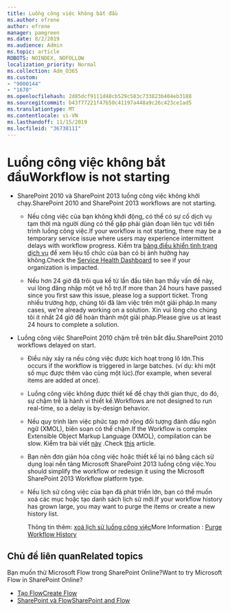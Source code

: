 ```yaml
---
title: Luồng công việc không bắt đầu
ms.author: efrene
author: efrene
manager: pamgreen
ms.date: 8/2/2019
ms.audience: Admin
ms.topic: article
ROBOTS: NOINDEX, NOFOLLOW
localization_priority: Normal
ms.collection: Adm_O365
ms.custom:
- "9000144"
- "1670"
ms.openlocfilehash: 2d85dcf9111d48cb529c583c733823b404eb3188
ms.sourcegitcommit: b43f77221f47b50c41197a448a9c26c423ce1ad5
ms.translationtype: MT
ms.contentlocale: vi-VN
ms.lasthandoff: 11/15/2019
ms.locfileid: "36738111"
---
```

# <a name="workflow-is-not-starting"></a><span data-ttu-id="232c5-102">Luồng công việc không bắt đầu</span><span class="sxs-lookup"><span data-stu-id="232c5-102">Workflow is not starting</span></span>

- <span data-ttu-id="232c5-103">SharePoint 2010 và SharePoint 2013 luồng công việc không khởi chạy.</span><span class="sxs-lookup"><span data-stu-id="232c5-103">SharePoint 2010 and SharePoint 2013 workflows are not starting.</span></span>

    - <span data-ttu-id="232c5-104">Nếu công việc của bạn không khởi động, có thể có sự cố dịch vụ tạm thời mà người dùng có thể gặp phải gián đoạn liên tục với tiến trình luồng công việc.</span><span class="sxs-lookup"><span data-stu-id="232c5-104">If your workflow is not starting, there may be a temporary service issue where users may experience intermittent delays with workflow progress.</span></span> <span data-ttu-id="232c5-105">Kiểm tra [bảng điều khiển tình trạng dịch vụ](https:/admin.microsoft.com/AdminPortal/Home#/servicehealth) để xem liệu tổ chức của bạn có bị ảnh hưởng hay không.</span><span class="sxs-lookup"><span data-stu-id="232c5-105">Check the [Service Health Dashboard](https:/admin.microsoft.com/AdminPortal/Home#/servicehealth) to see if your organization is impacted.</span></span>

    - <span data-ttu-id="232c5-106">Nếu hơn 24 giờ đã trôi qua kể từ lần đầu tiên bạn thấy vấn đề này, vui lòng đăng nhập một vé hỗ trợ.</span><span class="sxs-lookup"><span data-stu-id="232c5-106">If more than 24 hours have passed since you first saw this issue, please log a support ticket.</span></span> <span data-ttu-id="232c5-107">Trong nhiều trường hợp, chúng tôi đã làm việc trên một giải pháp.</span><span class="sxs-lookup"><span data-stu-id="232c5-107">In many cases, we're already working on a solution.</span></span> <span data-ttu-id="232c5-108">Xin vui lòng cho chúng tôi ít nhất 24 giờ để hoàn thành một giải pháp.</span><span class="sxs-lookup"><span data-stu-id="232c5-108">Please give us at least 24 hours to complete a solution.</span></span>

- <span data-ttu-id="232c5-109">Luồng công việc SharePoint 2010 chậm trễ trên bắt đầu.</span><span class="sxs-lookup"><span data-stu-id="232c5-109">SharePoint 2010 workflows delayed on start.</span></span>

    - <span data-ttu-id="232c5-110">Điều này xảy ra nếu công việc được kích hoạt trong lô lớn.</span><span class="sxs-lookup"><span data-stu-id="232c5-110">This occurs if the workflow is triggered in large batches.</span></span> <span data-ttu-id="232c5-111">(ví dụ: khi một số mục được thêm vào cùng một lúc).</span><span class="sxs-lookup"><span data-stu-id="232c5-111">(for example, when several items are added at once).</span></span>

    - <span data-ttu-id="232c5-112">Luồng công việc không được thiết kế để chạy thời gian thực, do đó, sự chậm trễ là hành vi thiết kế.</span><span class="sxs-lookup"><span data-stu-id="232c5-112">Workflows are not designed to run real-time, so a delay is by-design behavior.</span></span>

   -  <span data-ttu-id="232c5-113">Nếu quy trình làm việc phức tạp mở rộng đối tượng đánh dấu ngôn ngữ (XMOL), biên soạn có thể chậm.</span><span class="sxs-lookup"><span data-stu-id="232c5-113">If the Workflow is complex Extensible Object Markup Language (XMOL), compilation can be slow.</span></span> <span data-ttu-id="232c5-114">Kiểm tra bài viết [này](https://support.microsoft.com//kb/3043697) .</span><span class="sxs-lookup"><span data-stu-id="232c5-114">Check [this](https://support.microsoft.com//kb/3043697) article.</span></span>

    - <span data-ttu-id="232c5-115">Bạn nên đơn giản hóa công việc hoặc thiết kế lại nó bằng cách sử dụng loại nền tảng Microsoft SharePoint 2013 luồng công việc.</span><span class="sxs-lookup"><span data-stu-id="232c5-115">You should simplify the workflow or redesign it using the Microsoft SharePoint 2013 Workflow platform type.</span></span>

    - <span data-ttu-id="232c5-116">Nếu lịch sử công việc của bạn đã phát triển lớn, bạn có thể muốn xoá các mục hoặc tạo danh sách lịch sử mới.</span><span class="sxs-lookup"><span data-stu-id="232c5-116">If your workflow history has grown large, you may want to purge the items or create a new history list.</span></span>

        <span data-ttu-id="232c5-117">Thông tin thêm: [xoá lịch sử luồng công việc](https://blogs.technet.microsoft.com/marj/2015/08/07/sharepoint-2010-workflows-best-practice-purge-workflow-history-list-items/)</span><span class="sxs-lookup"><span data-stu-id="232c5-117">More Information : [Purge Workflow History](https://blogs.technet.microsoft.com/marj/2015/08/07/sharepoint-2010-workflows-best-practice-purge-workflow-history-list-items/)</span></span>


## <a name="related-topics"></a><span data-ttu-id="232c5-118">Chủ đề liên quan</span><span class="sxs-lookup"><span data-stu-id="232c5-118">Related topics</span></span>
<span data-ttu-id="232c5-119">Bạn muốn thử Microsoft Flow trong SharePoint Online?</span><span class="sxs-lookup"><span data-stu-id="232c5-119">Want to try Microsoft Flow in SharePoint Online?</span></span>
- [<span data-ttu-id="232c5-120">Tạo Flow</span><span class="sxs-lookup"><span data-stu-id="232c5-120">Create Flow</span></span>](https://support.office.com/article/Create-a-flow-for-a-list-or-library-in-SharePoint-Online-or-OneDrive-for-Business-a9c3e03b-0654-46af-a254-20252e580d01) 
- [<span data-ttu-id="232c5-121">SharePoint và Flow</span><span class="sxs-lookup"><span data-stu-id="232c5-121">SharePoint and Flow</span></span>](https://flow.microsoft.com/blog/sharepoint-and-flow/) 


